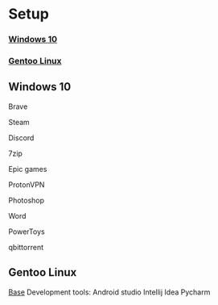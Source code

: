# Setup
### [Windows 10](#)
### [Gentoo Linux](#)

## Windows 10

Brave

Steam

Discord

7zip

Epic games 

ProtonVPN

Photoshop

Word

PowerToys

qbittorrent 


## Gentoo Linux
[Base]()
Development tools:
Android studio
Intellij Idea
Pycharm
